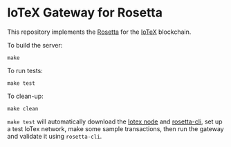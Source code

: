 # IoTeX Gateway for Rosetta

This repository implements the [Rosetta](https://github.com/coinbase/rosetta-sdk-go) for the [IoTeX](https://iotex.io) blockchain.

To build the server:

	make

To run tests:

	make test

To clean-up:

	make clean


`make test` will automatically download the [Iotex node][0] and [rosetta-cli][2],
set up a test IoTex network, make some sample transactions, then run the
gateway and validate it using `rosetta-cli`.

[0]: https://github.com/iotexproject/iotex-core
[1]: https://github.com/coinbase/rosetta-sdk-go
[2]: https://github.com/coinbase/rosetta-cli
